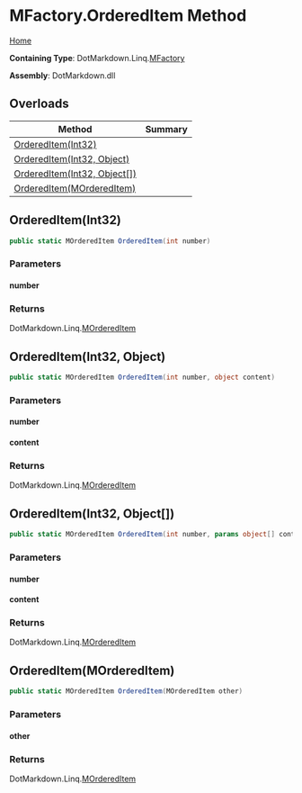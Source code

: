<a name="_top"></a>

# MFactory\.OrderedItem Method

[Home](../../../../README.md#_top)

**Containing Type**: DotMarkdown\.Linq\.[MFactory](../README.md#_top)

**Assembly**: DotMarkdown\.dll

## Overloads

| Method | Summary |
| ------ | ------- |
| [OrderedItem(Int32)](#DotMarkdown_Linq_MFactory_OrderedItem_System_Int32_) | |
| [OrderedItem(Int32, Object)](#DotMarkdown_Linq_MFactory_OrderedItem_System_Int32_System_Object_) | |
| [OrderedItem(Int32, Object\[\])](#DotMarkdown_Linq_MFactory_OrderedItem_System_Int32_System_Object___) | |
| [OrderedItem(MOrderedItem)](#DotMarkdown_Linq_MFactory_OrderedItem_DotMarkdown_Linq_MOrderedItem_) | |

## OrderedItem\(Int32\) <a name="DotMarkdown_Linq_MFactory_OrderedItem_System_Int32_"></a>

```csharp
public static MOrderedItem OrderedItem(int number)
```

### Parameters

#### number

### Returns

DotMarkdown\.Linq\.[MOrderedItem](../../MOrderedItem/README.md#_top)

## OrderedItem\(Int32, Object\) <a name="DotMarkdown_Linq_MFactory_OrderedItem_System_Int32_System_Object_"></a>

```csharp
public static MOrderedItem OrderedItem(int number, object content)
```

### Parameters

#### number

#### content

### Returns

DotMarkdown\.Linq\.[MOrderedItem](../../MOrderedItem/README.md#_top)

## OrderedItem\(Int32, Object\[\]\) <a name="DotMarkdown_Linq_MFactory_OrderedItem_System_Int32_System_Object___"></a>

```csharp
public static MOrderedItem OrderedItem(int number, params object[] content)
```

### Parameters

#### number

#### content

### Returns

DotMarkdown\.Linq\.[MOrderedItem](../../MOrderedItem/README.md#_top)

## OrderedItem\(MOrderedItem\) <a name="DotMarkdown_Linq_MFactory_OrderedItem_DotMarkdown_Linq_MOrderedItem_"></a>

```csharp
public static MOrderedItem OrderedItem(MOrderedItem other)
```

### Parameters

#### other

### Returns

DotMarkdown\.Linq\.[MOrderedItem](../../MOrderedItem/README.md#_top)

